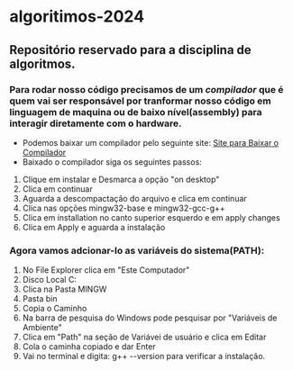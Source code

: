 # algoritimos-2024

## Repositório reservado para a disciplina de algoritmos.

### Para rodar nosso código precisamos de um *compilador* que é quem vai ser responsável por tranformar nosso código em linguagem de maquina ou de baixo nível(assembly) para interagir diretamente com o hardware.

- Podemos baixar um compilador pelo seguinte site: [Site para Baixar o Compilador](https://sourceforge.net/projects/mingw/)
- Baixado o compilador siga os seguintes passos:
1. Clique em instalar e Desmarca a opção "on desktop"
2. Clica em continuar
3. Aguarda a descompactação do arquivo e clica em continuar
4. Clica nas opções mingw32-base e mingw32-gcc-g++
5. Clica em installation no canto superior esquerdo e em apply changes
6. Clica em Apply e aguarda a instalação
### Agora vamos adcionar-lo as variáveis do sistema(PATH):
1. No File Explorer clica em "Este Computador"
2. Disco Local C:
3. Clica na Pasta MINGW
4. Pasta bin
5. Copia o Caminho
6. Na barra de pesquisa do Windows pode pesquisar por "Variáveis de Ambiente"
7. Clica em "Path" na seção de Variávei de usuário e clica em Editar
8. Cola o caminha copiado e dar Enter
9. Vai no terminal e digita: g++ --version para verificar a instalação.
